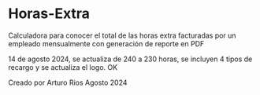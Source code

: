 # Horas-Extra

Calculadora para conocer el total de las horas extra facturadas por un empleado mensualmente con generación de reporte en PDF

14 de agosto 2024, se actualiza de 240 a 230 horas, se incluyen 4 tipos de recargo y se actualiza el logo. OK

Creado por Arturo Rios Agosto 2024
